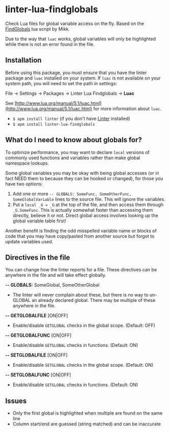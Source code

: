# linter-lua-findglobals

Check Lua files for global variable access on the fly. Based on the [FindGlobals](http://www.wowace.com/addons/findglobals/) lua script by Mikk.

Due to the way that `luac` works, global variables will only be highlighted while there is not an error found in the file.

## Installation
Before using this package, you must ensure that you have the linter package and `luac` installed on your system. If `luac` is not available on your system path, you will need to set the path in settings:

File -> Settings -> Packages -> Linter Lua Findglobals -> **Luac**

See [http://www.lua.org/manual/5.1/luac.html](http://www.lua.org/manual/5.1/luac.html) for more information about `luac`.

 - `$ apm install linter` (if you don't have [Linter](https://atom.io/packages/linter) installed)
 - `$ apm install linter-lua-findglobals`

##  What do I need to know about globals for?

To optimize performance, you may want to declare `local` versions of commonly used functions and variables rather than make global namespace lookups.

Some global variables you may be okay with being global accesses (or in fact NEED them to because they can be hooked or changed), for those you have two options:

1.  Add one or more `-- GLOBALS: SomeFunc, SomeOtherFunc, SomeGlobalVariable` lines to the source file. This will ignore the variables.
2.  Put a `local _G = _G` at the top of the file, and then access them through `_G.SomeFunc`. This is actually somewhat faster than accessing them directly, believe it or not. Direct global access involves looking up the global variable table first!

Another benefit is finding the odd misspelled variable name or blocks of code that you may have copy/pasted from another source but forgot to update variables used.

## Directives in the file

You can change how the linter reports for a file. These directives can be anywhere in the file and will take effect globally.

**-- GLOBALS:** SomeGlobal, SomeOtherGlobal
 - The linter will never complain about these, but there is no way to un-GLOBAL an already declared global. There may be multiple of these anywhere in the file.

**-- GETGLOBALFILE** [ON|OFF]
 - Enable/disable `GETGLOBAL` checks in the global scope. (Default: OFF)

**-- GETGLOBALFUNC** [ON|OFF]
 - Enable/disable `GETGLOBAL` checks in functions. (Default: ON)

**-- SETGLOBALFILE** [ON|OFF]
 - Enable/disable `SETGLOBAL` checks in the global scope. (Default: ON)

**-- SETGLOBALFUNC** [ON|OFF]
 - Enable/disable `SETGLOBAL` checks in functions. (Default: ON)

## Issues

 - Only the first global is highlighted when multiple are found on the same line
 - Column start/end are guessed (string matched) and can be inaccurate
